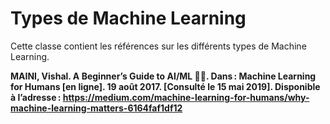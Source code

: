 # Types de Machine Learning

Cette classe contient les références sur les différents types de Machine Learning.

**MAINI, Vishal. A Beginner’s Guide to AI/ML 🤖👶. Dans : Machine Learning for Humans [en ligne]. 19 août 2017. [Consulté le 15 mai 2019]. Disponible à l’adresse : https://medium.com/machine-learning-for-humans/why-machine-learning-matters-6164faf1df12**
